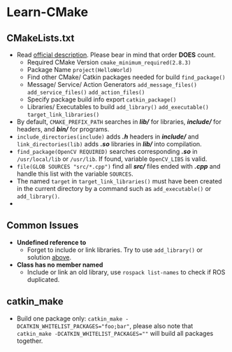 # Learn-CMake

## CMakeLists.txt

* Read [official description](http://wiki.ros.org/catkin/CMakeLists.txt "ROS Documentation"). Please bear in mind that order __DOES__ count.
	* Required CMake Version `cmake_minimum_required(2.8.3)`
	* Package Name `project(HelloWorld)`
	* Find other CMake/ Catkin packages needed for build `find_package()`
	* Message/ Service/ Action Generators `add_message_files()` `add_service_files()` `add_action_files()`
	* Specify package build info export `catkin_package()`
	* Libraries/ Executables to build `add_library()` `add_executable()` `target_link_libraries()`
* By default, `CMAKE_PREFIX_PATH` searches in ___lib/___ for libraries, ___include/___ for headers, and ___bin/___ for programs.
* `include_directories(include)` adds ___.h___ headers in ___include/___ and `link_directories(lib)` adds ___.so___ libraries in ___lib/___ into compilation.
* `find_package(OpenCV REQUIRED)` searches corresponding ___.so___ in `/usr/local/lib` or `/usr/lib`. If found, variable `OpenCV_LIBS` is valid.
* `file(GLOB SOURCES "src/*.cpp")` find all ___src/___ files ended with ___.cpp___ and handle this list with the variable `SOURCES`.
* The named `target` in `target_link_libraries()` must have been created in the current directory by a command such as `add_executable()` or `add_library()`.
*

## Common Issues

* __Undefined reference to__
	* Forget to include or link libraries. Try to use `add_library()` or solution [above](##cmakelists.txt).
* __Class has no member named__
	* Include or link an old library, use `rospack list-names` to check if ROS duplicated.

## catkin_make

* Build one package only: `catkin_make -DCATKIN_WHITELIST_PACKAGES="foo;bar"`, please also note that `catkin_make -DCATKIN_WHITELIST_PACKAGES=""` will build all packages together.
